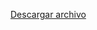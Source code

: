 [Descargar archivo](https://drive.google.com/drive/folders/166PPIgoZtF8CB0tSeVyoopTHjmH4D2i4?usp=sharing)
